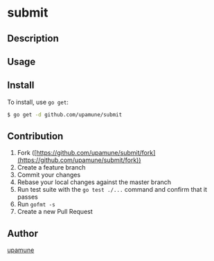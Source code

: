 # submit

## Description

## Usage

## Install

To install, use `go get`:

```bash
$ go get -d github.com/upamune/submit
```

## Contribution

1. Fork ([https://github.com/upamune/submit/fork](https://github.com/upamune/submit/fork))
1. Create a feature branch
1. Commit your changes
1. Rebase your local changes against the master branch
1. Run test suite with the `go test ./...` command and confirm that it passes
1. Run `gofmt -s`
1. Create a new Pull Request

## Author

[upamune](https://github.com/upamune)
